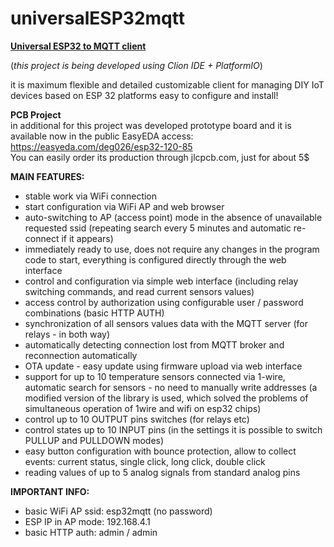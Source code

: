 # universalESP32mqtt
<u><b>Universal ESP32 to MQTT client</b></u>

(<i>this project is being developed using Clion IDE + PlatformIO</i>)

it is maximum flexible and detailed customizable client for managing DIY IoT devices based on ESP 32 platforms
easy to configure and install!

<b>PCB Project</b><br>
in additional for this project was developed prototype board and it is available now in the public EasyEDA access:<br>
<a href='https://easyeda.com/deg026/esp32-120-85'>https://easyeda.com/deg026/esp32-120-85</a><br>
You can easily order its production through jlcpcb.com, just for about 5$

<b>MAIN FEATURES:</b>
 - stable work via WiFi connection
 - start configuration via WiFi AP and web browser
 - auto-switching to AP (access point) mode in the absence of unavailable requested ssid (repeating search every 5 minutes and automatic re-connect if it appears)
 - immediately ready to use, does not require any changes in the program code to start, everything is configured directly through the web interface
 - control and configuration via simple web interface (including relay switching commands, and read current sensors values)
 - access control by authorization using configurable user / password combinations (basic HTTP AUTH)
 - synchronization of all sensors values data with the MQTT server (for relays - in both way)
 - automatically detecting connection lost from MQTT broker and reconnection automatically
 - OTA update - easy update using firmware upload via web interface
 - support for up to 10 temperature sensors connected via 1-wire, automatic search for sensors - no need to manually write addresses
   (a modified version of the library is used, which solved the problems of simultaneous operation of 1wire and wifi on esp32 chips)
 - control up to 10 OUTPUT pins switches (for relays etc)
 - control states up to 10 INPUT pins (in the settings it is possible to switch PULLUP and PULLDOWN modes)
 - easy button configuration with bounce protection, allow to collect events: current status, single click, long click, double click
 - reading values of up to 5 analog signals from standard analog pins
 
 <b>IMPORTANT INFO:</b>
  - basic WiFi AP ssid: esp32mqtt (no password)
  - ESP IP in AP mode: 192.168.4.1
  - basic HTTP auth: admin / admin
  
